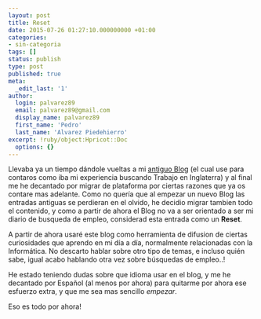 ```yaml
---
layout: post
title: Reset
date: 2015-07-26 01:27:10.000000000 +01:00
categories:
- sin-categoria
tags: []
status: publish
type: post
published: true
meta:
  _edit_last: '1'
author:
  login: palvarez89
  email: palvarez89@gmail.com
  display_name: palvarez89
  first_name: 'Pedro'
  last_name: 'Alvarez Piedehierro'
excerpt: !ruby/object:Hpricot::Doc
  options: {}
---
```


Llevaba ya un tiempo dándole vueltas a mi [antiguo
Blog](http://pedroalvarez.hol.es) (el cual use para contaros como iba mi
experiencia buscando Trabajo en Inglaterra) y al final me he decantado por
migrar de plataforma por ciertas razones que ya os contare mas adelante. Como
no quería que al empezar un nuevo Blog las entradas antiguas se perdieran en el
olvido, he decidio migrar tambien todo el contenido, y como a partir de ahora
el Blog no va a ser orientado a ser mi diario de busqueda de empleo, considerad
esta entrada como un **Reset**.

A partir de ahora usaré este blog como herramienta de difusion de ciertas
curiosidades que aprendo en mi día a día, normalmente relacionadas con la
Informática. No descarto hablar sobre otro tipo de temas, e incluso quién sabe,
igual acabo hablando otra vez sobre búsquedas de empleo..!

He estado teniendo dudas sobre que idioma usar en el blog, y me he decantado
por Español (al menos por ahora) para quitarme por ahora ese esfuerzo extra, y
que me sea mas sencillo *empezar*.

Eso es todo por ahora!
